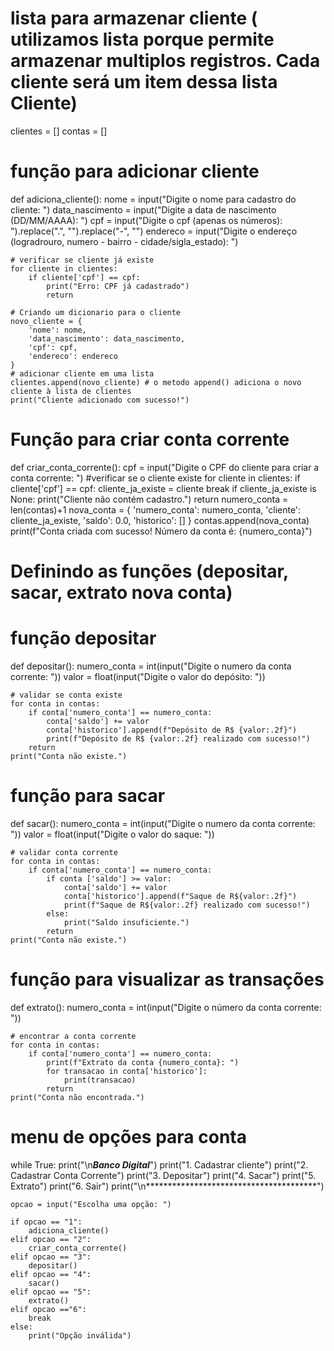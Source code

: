 # lista para armazenar cliente ( utilizamos lista porque permite armazenar multiplos registros. Cada cliente será um item dessa lista Cliente)
clientes = []
contas = []

# função para adicionar cliente 
def adiciona_cliente():
    nome = input("Digite o nome para cadastro do cliente: ")
    data_nascimento = input("Digite a data de nascimento (DD/MM/AAAA): ")
    cpf = input("Digite o cpf (apenas os números): ").replace(".", "").replace("-", "")
    endereco = input("Digite o endereço (logradrouro, numero - bairro - cidade/sigla_estado): ")

    # verificar se cliente já existe
    for cliente in clientes:
        if cliente['cpf'] == cpf:
            print("Erro: CPF já cadastrado")
            return
    
    # Criando um dicionario para o cliente
    novo_cliente = {
        'nome': nome,
        'data_nascimento': data_nascimento,
        'cpf': cpf,
        'endereco': endereco
    }
    # adicionar cliente em uma lista
    clientes.append(novo_cliente) # o metodo append() adiciona o novo cliente à lista de clientes
    print("Cliente adicionado com sucesso!")

# Função para criar conta corrente
def criar_conta_corrente():
    cpf = input("Digite o CPF do cliente para criar a conta corrente: ")
    #verificar se o cliente existe
    for cliente in clientes:
        if cliente['cpf'] == cpf:
            cliente_ja_existe = cliente
            break
    if cliente_ja_existe is None:
        print("Cliente não contém cadastro.")
        return
    numero_conta = len(contas)+1
    nova_conta = {
        'numero_conta': numero_conta,
        'cliente': cliente_ja_existe,
        'saldo': 0.0,
        'historico': []
    }
    contas.append(nova_conta)
    print(f"Conta criada com sucesso! Número da conta é: {numero_conta}")

# Definindo as funções (depositar, sacar, extrato nova conta)
# função depositar

def depositar():
    numero_conta = int(input("Digite o numero da conta corrente: "))
    valor = float(input("Digite o valor do depósito: "))

    # validar se conta existe
    for conta in contas:
        if conta['numero_conta'] == numero_conta:
            conta['saldo'] += valor
            conta['historico'].append(f"Depósito de R$ {valor:.2f}")
            print(f"Depósito de R$ {valor:.2f} realizado com sucesso!")
        return
    print("Conta não existe.")

# função para sacar
def sacar():
    numero_conta = int(input("Digite o numero da conta corrente: "))
    valor = float(input("Digite o valor do saque: "))

    # validar conta corrente
    for conta in contas:
        if conta['numero_conta'] == numero_conta:
            if conta ['saldo'] >= valor:
                conta['saldo'] += valor
                conta['historico'].append(f"Saque de R${valor:.2f}")
                print(f"Saque de R${valor:.2f} realizado com sucesso!")
            else:
                print("Saldo insuficiente.")
            return
    print("Conta não existe.")

# função para visualizar as transações
def extrato():
    numero_conta = int(input("Digite o número da conta corrente: "))

    # encontrar a conta corrente
    for conta in contas:
        if conta['numero_conta'] == numero_conta:
            print(f"Extrato da conta {numero_conta}: ")
            for transacao in conta['historico']:
                print(transacao)
            return 
    print("Conta não encontrada.")

# menu de opções para conta
while True:
    print("\n*************Banco Digital*************")
    print("1. Cadastrar cliente")
    print("2. Cadastrar Conta Corrente")
    print("3. Depositar")
    print("4. Sacar")
    print("5. Extrato")
    print("6. Sair")
    print("\n***************************************")

    opcao = input("Escolha uma opção: ")

    if opcao == "1":
        adiciona_cliente()
    elif opcao == "2":
        criar_conta_corrente()
    elif opcao == "3":
        depositar()
    elif opcao == "4":
        sacar()
    elif opcao == "5":
        extrato()
    elif opcao =="6":
        break
    else:
        print("Opção inválida")